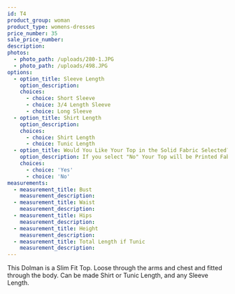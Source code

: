 ```yaml
---
id: T4
product_group: woman
product_type: womens-dresses
price_number: 35
sale_price_number:
description:
photos:
  - photo_path: /uploads/280-1.JPG
  - photo_path: /uploads/498.JPG
options:
  - option_title: Sleeve Length
    option_description:
    choices:
      - choice: Short Sleeve
      - choice: 3/4 Length Sleeve
      - choice: Long Sleeve
  - option_title: Shirt Length
    option_description:
    choices:
      - choice: Shirt Length
      - choice: Tunic Length
  - option_title: Would You Like Your Top in the Solid Fabric Selected?
    option_description: If you select "No" Your Top will be Printed Fabric Selected.
    choices:
      - choice: 'Yes'
      - choice: 'No'
measurements:
  - measurement_title: Bust
    measurement_description:
  - measurement_title: Waist
    measurement_description:
  - measurement_title: Hips
    measurement_description:
  - measurement_title: Height
    measurement_description:
  - measurement_title: Total Length if Tunic
    measurement_description:
---
```


This Dolman is a Slim Fit Top. Loose through the arms and chest and fitted through the body. Can be made Shirt or Tunic Length, and any Sleeve Length.&nbsp;